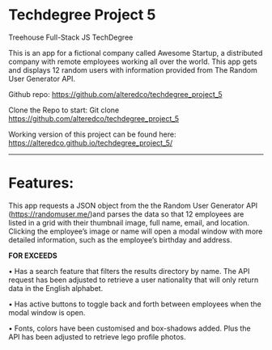# Techdegree Project 5
Treehouse Full-Stack JS TechDegree

This is an app for a fictional company called Awesome Startup, a distributed company with remote employees working all over the world. This app gets and displays 12 random users with information provided from The Random User Generator API. 


Github repo: https://github.com/alteredco/techdegree_project_5

Clone the Repo to start: 
Git clone https://github.com/alteredco/techdegree_project_5

Working version of this project can be found here: https://alteredco.github.io/techdegree_project_5/
_____________
# Features:
This app requests a JSON object from the the Random User Generator API (https://randomuser.me/)and parses the data so that 12 employees are listed in a grid with their thumbnail image, full name, email, and location. Clicking the employee’s image or name will open a modal window with more detailed information, such as the employee’s birthday and address.

**FOR EXCEEDS**

• Has a search feature that filters the results directory by name. The API request has been adjusted to retrieve a user nationality that will only return data in the English alphabet.

• Has active buttons to toggle back and forth between employees when the modal window is open.

• Fonts, colors have been customised and box-shadows added. Plus the API has been adjusted to retrieve lego profile photos.






